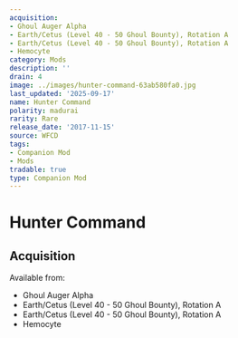 ```yaml
---
acquisition:
- Ghoul Auger Alpha
- Earth/Cetus (Level 40 - 50 Ghoul Bounty), Rotation A
- Earth/Cetus (Level 40 - 50 Ghoul Bounty), Rotation A
- Hemocyte
category: Mods
description: ''
drain: 4
image: ../images/hunter-command-63ab580fa0.jpg
last_updated: '2025-09-17'
name: Hunter Command
polarity: madurai
rarity: Rare
release_date: '2017-11-15'
source: WFCD
tags:
- Companion Mod
- Mods
tradable: true
type: Companion Mod
---
```


# Hunter Command

## Acquisition

Available from:
- Ghoul Auger Alpha
- Earth/Cetus (Level 40 - 50 Ghoul Bounty), Rotation A
- Earth/Cetus (Level 40 - 50 Ghoul Bounty), Rotation A
- Hemocyte

